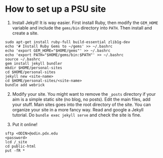 # How to set up a PSU site

1. Install Jekyll! It is way easier. First install Ruby, then modify the `GEM_HOME` variable and include the `gems/bin` directory into `PATH`. Then install and create a site.
```
sudo apt-get install ruby-full build-essential zlib1g-dev
echo '# Install Ruby Gems to ~/gems' >> ~/.bashrc
echo 'export GEM_HOME="$HOME/gems"' >> ~/.bashrc
echo 'export PATH="$HOME/gems/bin:$PATH"' >> ~/.bashrc
source ~/.bashrc
gem install jekyll bundler
mkdir $HOME/personal-sites
cd $HOME/personal-sites
jekyll new <site-name>
cd $HOME/personal-sites/<site-name>
bundle add webrick
```
2. Modify your site. You might want to remove the `_posts` directory if your aim is a simple static site (no blog, no posts). Edit the main files, add your stuff. Main sites goes into the root directory of the site. You can organize your site in a more fancy way. Read and google a Jekyll tutorial.
Do `bundle exec jekyll serve` and check the site is fine.

3. Put it online!
```
sftp <ODIN>@odin.pdx.edu
<password>
lcd /_site
cd public-html 
put -fR *
```
